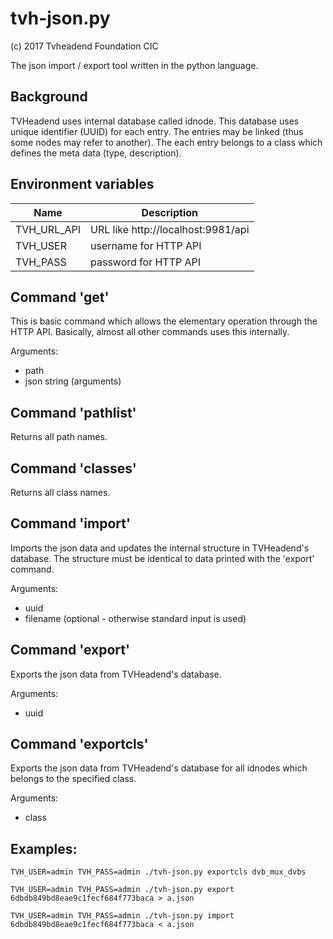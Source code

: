 tvh-json.py
=================================
(c) 2017 Tvheadend Foundation CIC

The json import / export tool written in the python language.


Background
----------

TVHeadend uses internal database called idnode. This database uses
unique identifier (UUID) for each entry. The entries may be linked
(thus some nodes may refer to another). The each entry belongs
to a class which defines the meta data (type, description).


Environment variables
---------------------

Name          | Description
--------------|--------------------------------------------
TVH_URL_API   | URL like http://localhost:9981/api
TVH_USER      | username for HTTP API
TVH_PASS      | password for HTTP API


Command 'get'
-------------

This is basic command which allows the elementary operation through
the HTTP API. Basically, almost all other commands uses this internally.

Arguments:
* path
* json string (arguments)


Command 'pathlist'
------------------

Returns all path names.


Command 'classes'
-----------------

Returns all class names.


Command 'import'
----------------

Imports the json data and updates the internal structure in TVHeadend's
database. The structure must be identical to data printed with the 'export'
command.

Arguments:
* uuid
* filename (optional - otherwise standard input is used)


Command 'export'
----------------

Exports the json data from TVHeadend's database.

Arguments:
* uuid


Command 'exportcls'
-------------------

Exports the json data from TVHeadend's database for all idnodes which
belongs to the specified class.

Arguments:
* class


Examples:
---------

`TVH_USER=admin TVH_PASS=admin ./tvh-json.py exportcls dvb_mux_dvbs`

`TVH_USER=admin TVH_PASS=admin ./tvh-json.py export 6dbdb849bd8eae9c1fecf684f773baca > a.json`

`TVH_USER=admin TVH_PASS=admin ./tvh-json.py import 6dbdb849bd8eae9c1fecf684f773baca < a.json`
